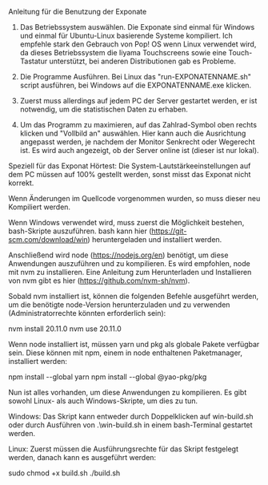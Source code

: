 Anleitung für die Benutzung der Exponate

1. Das Betriebssystem auswählen. Die Exponate sind einmal für Windows und einmal für Ubuntu-Linux basierende Systeme kompiliert. Ich empfehle stark den Gebrauch von Pop! OS wenn Linux verwendet wird, da dieses Betriebssystem die Iiyama Touchscreens sowie eine Touch-Tastatur unterstützt, bei anderen Distributionen gab es Probleme. 

2. Die Programme Ausführen. Bei Linux das "run-EXPONATENNAME.sh" script ausführen, bei Windows auf die EXPONATENNAME.exe klicken. 

3. Zuerst muss allerdings auf jedem PC der Server gestartet werden, er ist notwendig, um die statistischen Daten zu erhaben. 

3. Um das Programm zu maximieren, auf das Zahlrad-Symbol oben rechts klicken und "Vollbild an" auswählen. Hier kann auch die Ausrichtung angepasst werden, je nachdem der Monitor Senkrecht oder Wegerecht ist. Es wird auch angezeigt, ob der Server online ist (dieser ist nur lokal).


Speziell für das Exponat Hörtest: Die System-Lautstärkeeinstellungen auf dem PC müssen auf 100% gestellt werden, sonst misst das Exponat nicht korrekt. 


Wenn Änderungen im Quellcode vorgenommen wurden, so muss dieser neu Kompiliert werden.

Wenn Windows verwendet wird, muss zuerst die Möglichkeit bestehen, bash-Skripte auszuführen. bash kann hier (https://git-scm.com/download/win) heruntergeladen und installiert werden.

Anschließend wird node (https://nodejs.org/en) benötigt, um diese Anwendungen auszuführen und zu kompilieren. Es wird empfohlen, node mit nvm zu installieren. Eine Anleitung zum Herunterladen und Installieren von nvm gibt es hier (https://github.com/nvm-sh/nvm).

Sobald nvm installiert ist, können die folgenden Befehle ausgeführt werden, um die benötigte node-Version herunterzuladen und zu verwenden (Administratorrechte könnten erforderlich sein):

nvm install 20.11.0
nvm use 20.11.0


Wenn node installiert ist, müssen yarn und pkg als globale Pakete verfügbar sein. Diese können mit npm, einem in node enthaltenen Paketmanager, installiert werden:


npm install --global yarn
npm install --global @yao-pkg/pkg


Nun ist alles vorhanden, um diese Anwendungen zu kompilieren. Es gibt sowohl Linux- als auch Windows-Skripte, um dies zu tun.

Windows:
Das Skript kann entweder durch Doppelklicken auf win-build.sh oder durch Ausführen von .\win-build.sh in einem bash-Terminal gestartet werden.

Linux:
Zuerst müssen die Ausführungsrechte für das Skript festgelegt werden, danach kann es ausgeführt werden:

sudo chmod +x build.sh
./build.sh